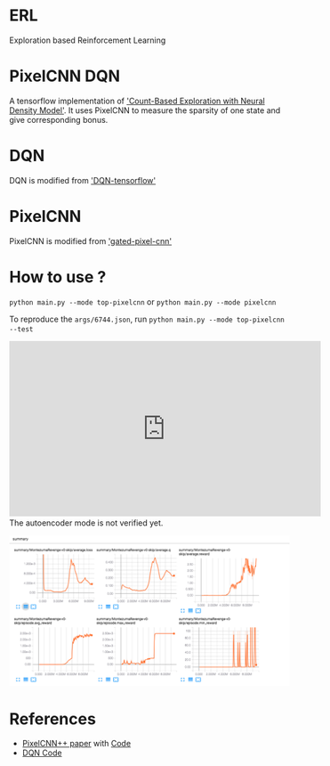 # ERL
Exploration based Reinforcement Learning

# PixelCNN DQN
A tensorflow implementation of ['Count-Based Exploration with Neural Density Model'](https://arxiv.org/abs/1703.01310). It uses PixelCNN to measure the sparsity of one state and give corresponding bonus.

# DQN
DQN is modified from ['DQN-tensorflow'](https://github.com/devsisters/DQN-tensorflow)

# PixelCNN
PixelCNN is modified from ['gated-pixel-cnn'](https://github.com/jakebelew/gated-pixel-cnn)

# How to use ?
`python main.py --mode top-pixelcnn`
or
`python main.py --mode pixelcnn`

To reproduce the `args/6744.json`, run `python main.py --mode top-pixelcnn --test`
<iframe width="560" height="315" src="https://www.youtube.com/embed/mh_pPiGMxfc" frameborder="0" allow="autoplay; encrypted-media" allowfullscreen></iframe>
The autoencoder mode is not verified yet.


![top-pixelcnn](https://github.com/nolisten/ERL/raw/master/data/6744.png "Top-PixelCNN")

# References
- [PixelCNN++ paper](https://openreview.net/pdf?id=BJrFC6ceg) with [Code](https://github.com/jakebelew/gated-pixel-cnn)
- [DQN Code](https://github.com/devsisters/DQN-tensorflow)

